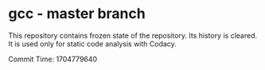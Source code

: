 # gcc - master branch

This repository contains frozen state of the repository.
Its history is cleared. It is used only for static code
analysis with Codacy.

Commit Time: 1704779640